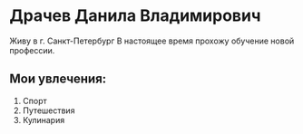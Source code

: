 # Драчев Данила Владимирович 
Живу в г. Санкт-Петербург
В настоящее время прохожу обучение новой профессии. 

## Мои увлечения:
1. Спорт
2. Путешествия
3. Кулинария
   
   